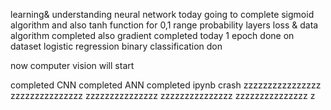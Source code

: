 learning& understanding neural network
today going to complete sigmoid algorithm
and also tanh function for 0,1 range probability layers
loss & data algorithm completed
also gradient completed today
1 epoch done on dataset
logistic regression binary classification don

now computer vision will start

completed CNN
completed ANN
completed ipynb crash
zzzzzzzzzzzzzzzz
zzzzzzzzzzzzzzz
zzzzzzzzzzzzzzz
zzzzzzzzzzzzzzz
zzzzzzzzzzzzzzz
z

